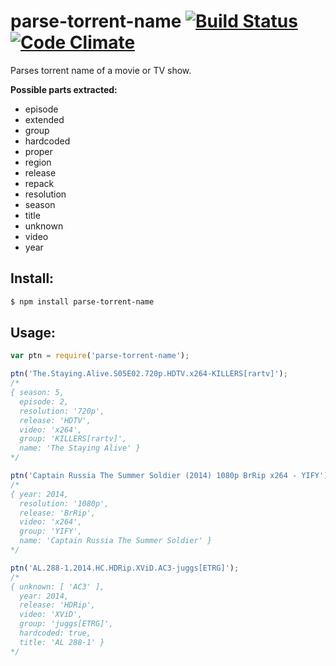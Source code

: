 # parse-torrent-name [![Build Status](https://travis-ci.org/jzjzjzj/parse-torrent-name.svg?branch=master)](https://travis-ci.org/jzjzjzj/parse-torrent-name) [![Code Climate](https://codeclimate.com/github/jzjzjzj/parse-torrent-name/badges/gpa.svg)](https://codeclimate.com/github/jzjzjzj/parse-torrent-name)

Parses torrent name of a movie or TV show.

**Possible parts extracted:**

- episode
- extended
- group
- hardcoded
- proper
- region
- release
- repack
- resolution
- season
- title
- unknown
- video
- year

## Install:
```bash
$ npm install parse-torrent-name
```

## Usage:
```javascript
var ptn = require('parse-torrent-name');

ptn('The.Staying.Alive.S05E02.720p.HDTV.x264-KILLERS[rartv]');
/*
{ season: 5,
  episode: 2,
  resolution: '720p',
  release: 'HDTV',
  video: 'x264',
  group: 'KILLERS[rartv]',
  name: 'The Staying Alive' }
*/

ptn('Captain Russia The Summer Soldier (2014) 1080p BrRip x264 - YIFY');
/*
{ year: 2014,
  resolution: '1080p',
  release: 'BrRip',
  video: 'x264',
  group: 'YIFY',
  name: 'Captain Russia The Summer Soldier' }
*/

ptn('AL.288-1.2014.HC.HDRip.XViD.AC3-juggs[ETRG]');
/*
{ unknown: [ 'AC3' ],
  year: 2014,
  release: 'HDRip',
  video: 'XViD',
  group: 'juggs[ETRG]',
  hardcoded: true,
  title: 'AL 288-1' }
*/
```
